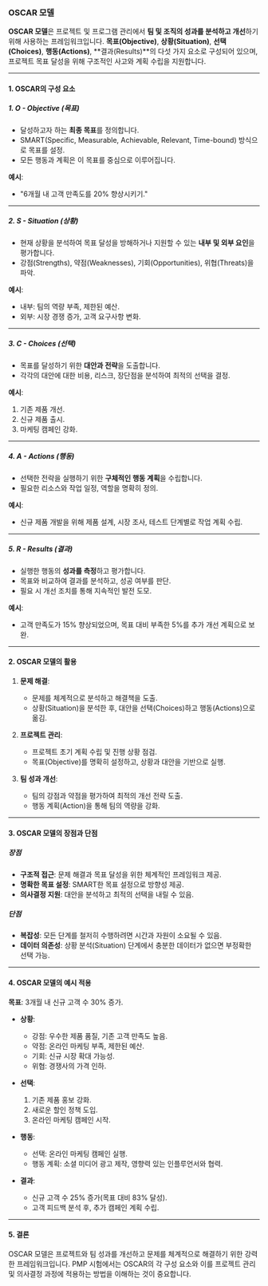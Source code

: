 ### OSCAR 모델

**OSCAR 모델**은 프로젝트 및 프로그램 관리에서 **팀 및 조직의 성과를 분석하고 개선**하기 위해 사용하는 프레임워크입니다. **목표(Objective)**, **상황(Situation)**, **선택(Choices)**, **행동(Actions)**, **결과(Results)**의 다섯 가지 요소로 구성되어 있으며, 프로젝트 목표 달성을 위해 구조적인 사고와 계획 수립을 지원합니다.

---

#### 1. OSCAR의 구성 요소

##### 1. **O - Objective (목표)**
- 달성하고자 하는 **최종 목표**를 정의합니다.
- SMART(Specific, Measurable, Achievable, Relevant, Time-bound) 방식으로 목표를 설정.
- 모든 행동과 계획은 이 목표를 중심으로 이루어집니다.

**예시**:
- "6개월 내 고객 만족도를 20% 향상시키기."

---

##### 2. **S - Situation (상황)**
- 현재 상황을 분석하여 목표 달성을 방해하거나 지원할 수 있는 **내부 및 외부 요인**을 평가합니다.
- 강점(Strengths), 약점(Weaknesses), 기회(Opportunities), 위협(Threats)을 파악.

**예시**:
- 내부: 팀의 역량 부족, 제한된 예산.
- 외부: 시장 경쟁 증가, 고객 요구사항 변화.

---

##### 3. **C - Choices (선택)**
- 목표를 달성하기 위한 **대안과 전략**을 도출합니다.
- 각각의 대안에 대한 비용, 리스크, 장단점을 분석하여 최적의 선택을 결정.

**예시**:
1. 기존 제품 개선.
2. 신규 제품 출시.
3. 마케팅 캠페인 강화.

---

##### 4. **A - Actions (행동)**
- 선택한 전략을 실행하기 위한 **구체적인 행동 계획**을 수립합니다.
- 필요한 리소스와 작업 일정, 역할을 명확히 정의.

**예시**:
- 신규 제품 개발을 위해 제품 설계, 시장 조사, 테스트 단계별로 작업 계획 수립.

---

##### 5. **R - Results (결과)**
- 실행한 행동의 **성과를 측정**하고 평가합니다.
- 목표와 비교하여 결과를 분석하고, 성공 여부를 판단.
- 필요 시 개선 조치를 통해 지속적인 발전 도모.

**예시**:
- 고객 만족도가 15% 향상되었으며, 목표 대비 부족한 5%를 추가 개선 계획으로 보완.

---

#### 2. OSCAR 모델의 활용

1. **문제 해결**:
   - 문제를 체계적으로 분석하고 해결책을 도출.
   - 상황(Situation)을 분석한 후, 대안을 선택(Choices)하고 행동(Actions)으로 옮김.

2. **프로젝트 관리**:
   - 프로젝트 초기 계획 수립 및 진행 상황 점검.
   - 목표(Objective)를 명확히 설정하고, 상황과 대안을 기반으로 실행.

3. **팀 성과 개선**:
   - 팀의 강점과 약점을 평가하여 최적의 개선 전략 도출.
   - 행동 계획(Action)을 통해 팀의 역량을 강화.

---

#### 3. OSCAR 모델의 장점과 단점

##### 장점
- **구조적 접근**: 문제 해결과 목표 달성을 위한 체계적인 프레임워크 제공.
- **명확한 목표 설정**: SMART한 목표 설정으로 방향성 제공.
- **의사결정 지원**: 대안을 분석하고 최적의 선택을 내릴 수 있음.

##### 단점
- **복잡성**: 모든 단계를 철저히 수행하려면 시간과 자원이 소요될 수 있음.
- **데이터 의존성**: 상황 분석(Situation) 단계에서 충분한 데이터가 없으면 부정확한 선택 가능.

---

#### 4. OSCAR 모델의 예시 적용

**목표**: 3개월 내 신규 고객 수 30% 증가.

- **상황**:
  - 강점: 우수한 제품 품질, 기존 고객 만족도 높음.
  - 약점: 온라인 마케팅 부족, 제한된 예산.
  - 기회: 신규 시장 확대 가능성.
  - 위협: 경쟁사의 가격 인하.

- **선택**:
  1. 기존 제품 홍보 강화.
  2. 새로운 할인 정책 도입.
  3. 온라인 마케팅 캠페인 시작.

- **행동**:
  - 선택: 온라인 마케팅 캠페인 실행.
  - 행동 계획: 소셜 미디어 광고 제작, 영향력 있는 인플루언서와 협력.

- **결과**:
  - 신규 고객 수 25% 증가(목표 대비 83% 달성).
  - 고객 피드백 분석 후, 추가 캠페인 계획 수립.

---

#### 5. 결론

OSCAR 모델은 프로젝트와 팀 성과를 개선하고 문제를 체계적으로 해결하기 위한 강력한 프레임워크입니다. PMP 시험에서는 OSCAR의 각 구성 요소와 이를 프로젝트 관리 및 의사결정 과정에 적용하는 방법을 이해하는 것이 중요합니다.
